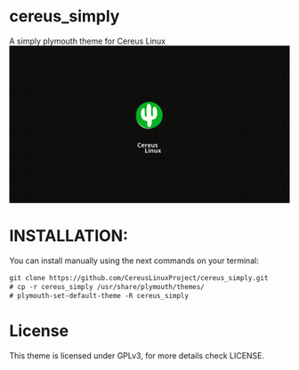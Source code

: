 # cereus_simply
A simply plymouth theme for Cereus Linux
![Preview](preview.png)

# INSTALLATION:
You can install manually using the next commands on your terminal:

    git clone https://github.com/CereusLinuxProject/cereus_simply.git
    # cp -r cereus_simply /usr/share/plymouth/themes/
    # plymouth-set-default-theme -R cereus_simply
 
# License
This theme is licensed under GPLv3, for more details check LICENSE.
